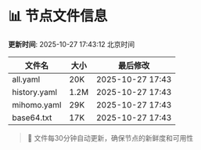 # 📊 节点文件信息

**更新时间**: 2025-10-27 17:43:12 北京时间

| 文件名 | 大小 | 最后修改 |
|--------|------|----------|
| all.yaml | 20K | 2025-10-27 17:43 |
| history.yaml | 1.2M | 2025-10-27 17:43 |
| mihomo.yaml | 29K | 2025-10-27 17:43 |
| base64.txt | 17K | 2025-10-27 17:43 |

> 🔄 文件每30分钟自动更新，确保节点的新鲜度和可用性
